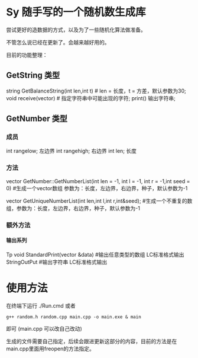 # Sy 随手写的一个随机数生成库

尝试更好的造数据的方式，以及为了一些随机化算法做准备。

不管怎么说已经在更新了。会越来越好用的。

目前的功能整理：
## GetString 类型

string GetBalanceString(int len,int t) # len = 长度，t  = 方差，默认参数为30;
void receive(vector<char>) # 指定字符串中可能出现的字符;
print() 输出字符串;

## GetNumber 类型
### 成员
int rangelow; 左边界
int rangehigh; 右边界
int len; 长度

### 方法
vector<int> GetNumber::GetNumberList(int len = -1, int l = -1, int r = -1,int seed = 0) #生成一个vector数组 参数为：长度，左边界，右边界，种子，默认参数为-1

vector<int> GetUniqueNumberList(int len,int l,int r,int&seed); #生成一个不重复的数组，参数为：长度，左边界，右边界，种子，默认参数为-1


### 额外方法
#### 输出系列
Tp void StandardPrint(vector<T> &data) #输出任意类型的数组 LC标准格式输出
StringOutPut #输出字符串 LC标准格式输出

# 使用方法


在终端下运行 ./Run.cmd
或者
``` 
g++ random.h random.cpp main.cpp -o main.exe & main
```
即可
(main.cpp 可以改自己改动)

生成的文件需要自己指定，后续会跟进更新这部分的内容，目前的方法是在main.cpp里面用freopen的方法指定。
